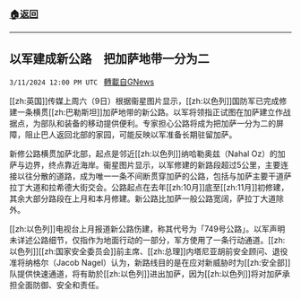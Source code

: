 ###  [:house:返回](README.md)
---


## 以军建成新公路　把加萨地带一分为二
`3/11/2024 12:00 PM UTC ` [轉載自GNews](https://gnews.org/articles/2384292)

[[zh:英国]]传媒上周六（9日）根据衞星图片显示，[[zh:以色列]]国防军已完成修建一条横贯[[zh:巴勒斯坦]]加萨地带的新公路。以军将领指正试图在加萨建立作战据点，为部队和装备的移动提供便利。专家担心公路将成为把加萨一分为二的屏障，阻止巴人返回北部的家园，可能反映以军准备长期驻留加萨。

新修公路横贯加萨北部，起点是邻近[[zh:以色列]]纳哈勒奥兹（Nahal Oz）的加萨与边界，终点靠近海岸。衞星图片显示，以军修建的新路段超过5公里，主要连接以往分散的道路，成为唯一一条不间断贯穿加萨的公路，包括与加萨主要干道萨拉丁大道和拉希德大街交会。公路起点在去年[[zh:10月]]底至[[zh:11月]]初修建，其余大部分路段在上月和本月修建。新公路比加萨一般公路宽阔，萨拉丁大道除外。

[[zh:以色列]]电视台上月报道新公路伤建，称其代号为「749号公路」。以军声明未详述公路细节，仅指作为地面行动的一部分，军方使用了一条行动通道。[[zh:以色列]][[zh:国家安全委员会]]前主席、[[zh:总理]]内塔尼亚胡前安全顾问、退役准将纳格尔（Jacob Nagel）认为，新路线目的是在应对新威胁时为[[zh:安全部]]队提供快速通道，将有助於[[zh:以色列]]进出加萨，因为[[zh:以色列]]将对加萨承担全面防御、安全和责任。
